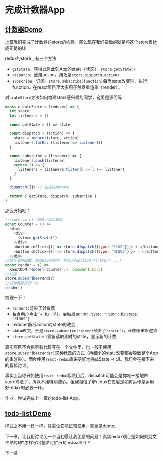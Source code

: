 # 完成计数器App

## [计数器Demo](https://codesandbox.io/s/p7qknyxx8j)

[上篇](01.构建redux%20store.md)我们完成了计数器的store的构建，那么现在我们要做的就是将这个store表达成正确的UI

redux的store上有三个方法
* `getState`，获得此时此刻App的state（状态）。`store.getState()`
* `dispatch`，使用action。用法是`store.dispatch(action)`
* `subscribe`，订阅。`store.subscribe(function)`每当state改变时，执行function。在react项目里大多用于触发重渲染（render）。

对`crateStore`方法如何构建store感兴趣的同学，这里是源代码：
```js
const createStore = (reducer) => {
  let state
  let listeners = []

  const getState = () => state
  
  const dispatch = (action) => {
    state = reducer(state, action)
    listeners.forEach(listener => listener())
  }

  const subscribe = (listener) => {
    listeners.push(listener)
    return () => {
      listeners = listeners.filter(l => l !== listener)
    }
  }

  dispatch({}) // 生成初始state

  return { getState, dispatch, subscribe }
}
```
那么开始吧：
```js
//state => UI，函数式组件简洁
const Counter = () =>
  <div>
    <div>
      {store.getState()}
    </div>
    <button onClick={() => store.dispatch({type: "PLUS"})}> + </button>
    <button onClick={() => store.dispatch({type: "MINUS"})}> - </button>
  </div>
//定义渲染函数。注意es6的简写，相当于function(){return ...}
const render = () =>
  ReactDOM.render(<Counter />, document.body)
//订阅
store.subscribe(render)
//初始需要执行一次
render()
```
梳理一下：
* `render()`渲染了计数器
* 每当用户点击“+”和“-”时，会触发action `{type: "PLUS"}` 和 `{type: "MINUS"}`
* reducer解析action对state的改变
* state改变，于是`store.subscribe(render)`触发了`render()`，计数器重新渲染
* `store.getState()`重新读取此时的state，显示新的计数

真实项目不会把所有代码写在一个文件里，也一般不使用`store.subscribe(render)`这种低效的方式（再细小的state改变都会导致整个App的重渲染）。而会使用`react-redux`库来更好地完成State => UI。我们会在接下来的篇幅讨论。

事实上当你开始使用`react-redux`写项目后，dispatch可能会是你唯一接触的store方法了，所以不用特别费心。但我相信了解redux在底层是如何运作是运用好redux的必要一环。

作业：尝试完成上一章的todo-list App。
## [todo-list Demo](https://codesandbox.io/s/lr80lrzr77)
样式上不用一模一样，只需让它能正常使用。答案见demo。

下一章，让我们讨论另一个当初最让我困惑的问题：真实redux项目是如何规划文件结构的?怎样写出整洁可扩展的redux项目？

[下一章](03.怎样写出整洁可扩展的redux项目.md)




